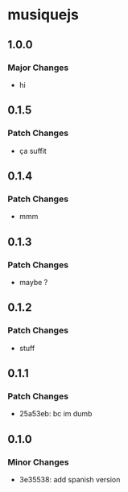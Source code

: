 # musiquejs

## 1.0.0

### Major Changes

- hi

## 0.1.5

### Patch Changes

- ça suffit

## 0.1.4

### Patch Changes

- mmm

## 0.1.3

### Patch Changes

- maybe ?

## 0.1.2

### Patch Changes

- stuff

## 0.1.1

### Patch Changes

- 25a53eb: bc im dumb

## 0.1.0

### Minor Changes

- 3e35538: add spanish version
